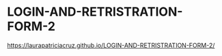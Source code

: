 # LOGIN-AND-RETRISTRATION-FORM-2
https://laurapatriciacruz.github.io/LOGIN-AND-RETRISTRATION-FORM-2/
